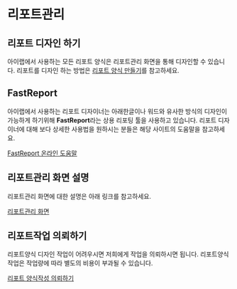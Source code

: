# 리포트관리

## 리포트 디자인 하기

아이랩에서 사용하는 모든 리포트 양식은 리포트관리 화면을 통해 디자인할 수 있습니다. 리포트를 디자인 하는 방법은 [리포트 양식 만들기](../undefined-15/)를 참고하세요.

## FastReport

아이랩에서 사용하는 리포트 디자이너는 아래한글이나 워드와 유사한 방식의 디자인이 가능하게 하기위해 **FastReport**라는 상용 리포팅 툴을 사용하고 있습니다. 리포트 디자이너에 대해 보다 상세한 사용법을 원하시는 분들은 해당 사이트의 도움말을 참고하세요.

[FastReport 온라인 도움말](https://www.fast-report.com/public_download/html/FR5UserManual-HTML-en/index.html)

## 리포트관리 화면 설명

리포트관리 화면에 대한 설명은 아래 링크를 참고하세요.

[리포트관리 화면](../undefined-15/2./201..md)

## 리포트작업 의뢰하기

리포트양식 디자인 작업이 어려우시면 저희에게 작업을 의뢰하시면 됩니다. 리포트양식 작업은 작업량에 따라 별도의 비용이 부과될 수 있습니다.

[리포트 양식작성 의뢰하기](../undefined-15/undefined.md)

